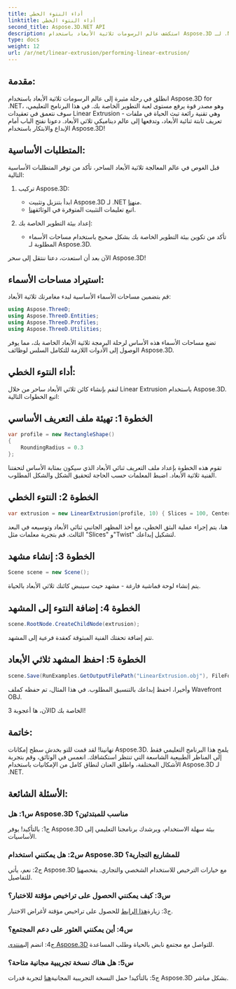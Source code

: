```yaml
---
title: أداء النتوء الخطي
linktitle: أداء النتوء الخطي
second_title: Aspose.3D.NET API
description: استكشف عالم الرسومات ثلاثية الأبعاد باستخدام Aspose.3D لـ .NET. إجراء البثق الخطي في هذا الدليل التفصيلي خطوة بخطوة.
type: docs
weight: 12
url: /ar/net/linear-extrusion/performing-linear-extrusion/
---
```

## مقدمة:

انطلق في رحلة مثيرة إلى عالم الرسومات ثلاثية الأبعاد باستخدام Aspose.3D for .NET، وهو مصدر قوة يرفع مستوى لعبة التطوير الخاصة بك. في هذا البرنامج التعليمي، سوف نتعمق في تعقيدات Linear Extrusion - وهي تقنية رائعة تبث الحياة في ملفات تعريف ثابتة ثنائية الأبعاد، وتدفعها إلى عالم ديناميكي ثلاثي الأبعاد. دعونا نفتح الباب أمام الإبداع والابتكار باستخدام Aspose.3D!

## المتطلبات الأساسية:

قبل الغوص في عالم المعالجة ثلاثية الأبعاد الساحر، تأكد من توفر المتطلبات الأساسية التالية:

1. تركيب Aspose.3D:
   -  ابدأ بتنزيل وتثبيت Aspose.3D لـ .NET من[هنا](https://releases.aspose.com/3d/net/).
   -  اتبع تعليمات التثبيت المتوفرة في الوثائق[هنا](https://reference.aspose.com/3d/net/).

2. إعداد بيئة التطوير الخاصة بك:
   - تأكد من تكوين بيئة التطوير الخاصة بك بشكل صحيح باستخدام مساحات الأسماء المطلوبة لـ Aspose.3D.

الآن بعد أن استعدت، دعنا ننتقل إلى سحر Aspose.3D!

## استيراد مساحات الأسماء:

قم بتضمين مساحات الأسماء الأساسية لبدء مغامرتك ثلاثية الأبعاد:

```csharp
using Aspose.ThreeD;
using Aspose.ThreeD.Entities;
using Aspose.ThreeD.Profiles;
using Aspose.ThreeD.Utilities;
```

تضع مساحات الأسماء هذه الأساس لرحلة البرمجة ثلاثية الأبعاد الخاصة بك، مما يوفر الوصول إلى الأدوات اللازمة للتكامل السلس لوظائف Aspose.3D.

## أداء النتوء الخطي:

لنقم بإنشاء كائن ثلاثي الأبعاد ساحر من خلال Linear Extrusion باستخدام Aspose.3D. اتبع الخطوات التالية:

## الخطوة 1: تهيئة ملف التعريف الأساسي
```csharp
var profile = new RectangleShape()
{
    RoundingRadius = 0.3
};
```

تقوم هذه الخطوة بإعداد ملف التعريف ثنائي الأبعاد الذي سيكون بمثابة الأساس لتحفتنا الفنية ثلاثية الأبعاد. اضبط المعلمات حسب الحاجة لتحقيق الشكل والشكل المطلوب.

## الخطوة 2: النتوء الخطي
```csharp
var extrusion = new LinearExtrusion(profile, 10) { Slices = 100, Center = true, Twist = 360, TwistOffset = new Vector3(10, 0, 0) };
```

هنا، يتم إجراء عملية البثق الخطي، مع أخذ المظهر الجانبي ثنائي الأبعاد وتوسيعه في البعد الثالث. قم بتجربة معلمات مثل "Slices" و"Twist" لتشكيل إبداعك.

## الخطوة 3: إنشاء مشهد
```csharp
Scene scene = new Scene();
```

يتم إنشاء لوحة قماشية فارغة - مشهد حيث سينبض كائنك ثلاثي الأبعاد بالحياة.

## الخطوة 4: إضافة النتوء إلى المشهد
```csharp
scene.RootNode.CreateChildNode(extrusion);
```

تتم إضافة تحفتك الفنية المبثوقة كعقدة فرعية إلى المشهد.

## الخطوة 5: احفظ المشهد ثلاثي الأبعاد
```csharp
scene.Save(RunExamples.GetOutputFilePath("LinearExtrusion.obj"), FileFormat.WavefrontOBJ);
```

وأخيرا، احفظ إبداعك بالتنسيق المطلوب. في هذا المثال، تم حفظه كملف Wavefront OBJ.

الآن، ها أعجوبة 3D الخاصة بك!

## خاتمة:

تهانينا! لقد قمت للتو بخدش سطح إمكانات Aspose.3D. يلمح هذا البرنامج التعليمي فقط إلى المناظر الطبيعية الشاسعة التي تنتظر استكشافك. انغمس في الوثائق، وقم بتجربة الأشكال المختلفة، واطلق العنان لنطاق كامل من الإمكانيات باستخدام Aspose.3D لـ .NET.

## الأسئلة الشائعة:

### س1: هل Aspose.3D مناسب للمبتدئين؟

ج1: بالتأكيد! يوفر Aspose.3D بيئة سهلة الاستخدام، ويرشدك برنامجنا التعليمي إلى الأساسيات.

### س2: هل يمكنني استخدام Aspose.3D للمشاريع التجارية؟

 ج2: نعم، يأتي Aspose.3D مع خيارات الترخيص للاستخدام الشخصي والتجاري. يفحص[هنا](https://purchase.aspose.com/buy) للتفاصيل.

### س3: كيف يمكنني الحصول على تراخيص مؤقتة للاختبار؟

 ج3: زيارة[هذا الرابط](https://purchase.aspose.com/temporary-license/) للحصول على تراخيص مؤقتة لأغراض الاختبار.

### س4: أين يمكنني العثور على دعم المجتمع؟

 ج4: انضم إلى[منتدى Aspose.3D](https://forum.aspose.com/c/3d/18) للتواصل مع مجتمع نابض بالحياة وطلب المساعدة.

### س5: هل هناك نسخة تجريبية مجانية متاحة؟

 ج5: بالتأكيد! حمل النسخة التجريبية المجانية[هنا](https://releases.aspose.com/) لتجربة قدرات Aspose.3D بشكل مباشر.